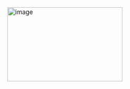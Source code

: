 <img width="262" height="168" alt="image" src="https://github.com/user-attachments/assets/b3c43420-88e2-42f1-80b0-305d4fc983a1" />

